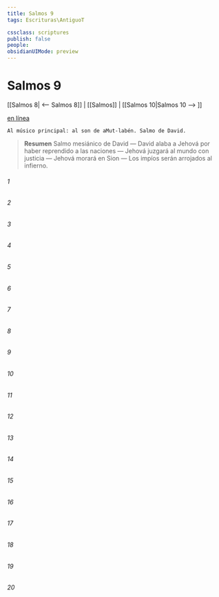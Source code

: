 ```yaml
---
title: Salmos 9
tags: Escrituras\AntiguoT

cssclass: scriptures
publish: false
people:
obsidianUIMode: preview
---
```


# Salmos 9
[[Salmos 8| <-- Salmos 8]] | [[Salmos]] | [[Salmos 10|Salmos 10 --> ]]

[en línea](https://churchofjesuschrist.org/study/scriptures/ot/ps/9?lang=spa)

```
Al músico principal: al son de aMut-labén. Salmo de David.
```

> __Resumen__
Salmo mesiánico de David — David alaba a Jehová por haber reprendido a las naciones — Jehová juzgará al mundo con justicia — Jehová morará en Sion — Los impíos serán arrojados al infierno.

###### 1 


###### 2 


###### 3 


###### 4 


###### 5 


###### 6 


###### 7 


###### 8 


###### 9 


###### 10 


###### 11 


###### 12 


###### 13 


###### 14 


###### 15 


###### 16 


###### 17 


###### 18 


###### 19 


###### 20 


